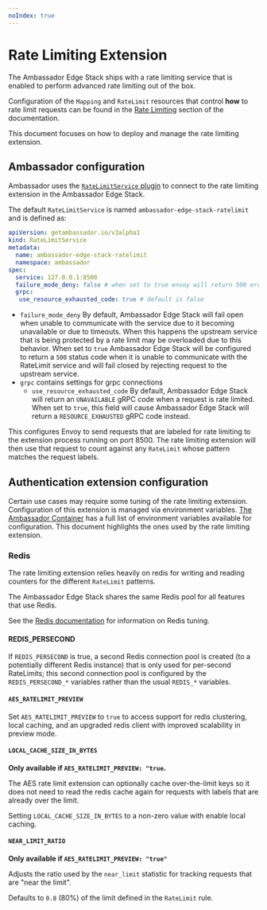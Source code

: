 ```yaml
---
noIndex: true
---
```


# Rate Limiting Extension

The Ambassador Edge Stack ships with a rate limiting service that is enabled to perform advanced rate limiting out of the box.

Configuration of the `Mapping` and `RateLimit` resources that control **how** to rate limit requests can be found in the [Rate Limiting](basic-rate-limiting.md) section of the documentation.

This document focuses on how to deploy and manage the rate limiting extension.

## Ambassador configuration

Ambassador uses the [`RateLimitService` plugin](../../technical-reference/plug-in-services/rate-limit-service.md) to connect to the rate limiting extension in the Ambassador Edge Stack.

The default `RateLimitService` is named `ambassador-edge-stack-ratelimit` and is defined as:

```yaml
apiVersion: getambassador.io/v3alpha1
kind: RateLimitService
metadata:
  name: ambassador-edge-stack-ratelimit
  namespace: ambassador
spec:
  service: 127.0.0.1:8500
  failure_mode_deny: false # when set to true envoy will return 500 error when unable to communicate with RateLimitService
  grpc:
   use_resource_exhausted_code: true # default is false
```

* `failure_mode_deny` By default, Ambassador Edge Stack will fail open when unable to communicate with the service due to it becoming unavailable or due to timeouts. When this happens the upstream service that is being protected by a rate limit may be overloaded due to this behavior. When set to `true` Ambassador Edge Stack will be configured to return a `500` status code when it is unable to communicate with the RateLimit service and will fail closed by rejecting request to the upstream service.
* `grpc` contains settings for grpc connections
  * `use_resource_exhausted_code` By default, Ambassador Edge Stack will return an `UNAVAILABLE` gRPC code when a request is rate limited. When set to `true`, this field will cause Ambassador Edge Stack will return a `RESOURCE_EXHAUSTED` gRPC code instead.

This configures Envoy to send requests that are labeled for rate limiting to the extension process running on port 8500. The rate limiting extension will then use that request to count against any `RateLimit` whose pattern matches the request labels.

## Authentication extension configuration

Certain use cases may require some tuning of the rate limiting extension. Configuration of this extension is managed via environment variables. [The Ambassador Container](../deployment/ambassador-edge-stack-environment-variables-and-ports.md) has a full list of environment variables available for configuration. This document highlights the ones used by the rate limiting extension.

### Redis

The rate limiting extension relies heavily on redis for writing and reading counters for the different `RateLimit` patterns.

The Ambassador Edge Stack shares the same Redis pool for all features that use Redis.

See the [Redis documentation](../deployment/ambassador-edge-stack-and-redis.md) for information on Redis tuning.

#### REDIS\_PERSECOND

If `REDIS_PERSECOND` is true, a second Redis connection pool is created (to a potentially different Redis instance) that is only used for per-second RateLimits; this second connection pool is configured by the `REDIS_PERSECOND_*` variables rather than the usual `REDIS_*` variables.

#### `AES_RATELIMIT_PREVIEW`

Set `AES_RATELIMIT_PREVIEW` to `true` to access support for redis clustering, local caching, and an upgraded redis client with improved scalability in preview mode.

#### `LOCAL_CACHE_SIZE_IN_BYTES`

**Only available if `AES_RATELIMIT_PREVIEW: "true`.**

The AES rate limit extension can optionally cache over-the-limit keys so it does not need to read the redis cache again for requests with labels that are already over the limit.

Setting `LOCAL_CACHE_SIZE_IN_BYTES` to a non-zero value with enable local caching.

#### `NEAR_LIMIT_RATIO`

**Only available if `AES_RATELIMIT_PREVIEW: "true"`**

Adjusts the ratio used by the `near_limit` statistic for tracking requests that are "near the limit".

Defaults to `0.8` (80%) of the limit defined in the `RateLimit` rule.
